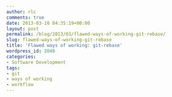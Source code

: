 ```yaml
---
author: rlc
comments: true
date: 2013-03-10 04:35:19+00:00
layout: post
permalink: /blog/2013/03/flawed-ways-of-working-git-rebase/
slug: flawed-ways-of-working-git-rebase
title: 'Flawed ways of working: git-rebase'
wordpress_id: 2040
categories:
- Software Development
tags:
- git
- ways of working
- workflow
---
```


